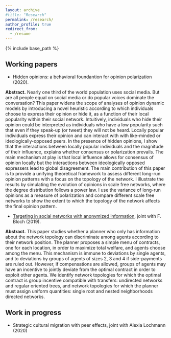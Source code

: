 ```yaml
---
layout: archive
#title: "Research"
permalink: /research/
author_profile: true
redirect_from:
  - /resume
---
```


{% include base_path %}

Working papers
---
* Hidden opinions: a behavioral foundantion for opinion polarization (2020).

**Abstract.** Nearly one third of the world population uses social media. But are all people equal on social media or do popular voices dominate the conversation? This paper widens the scope of analyses of opinion dynamic models by introducing a novel heuristic according to which individuals choose to express their opinion or hide it, as a function of their local popularity within their social network. Intuitively, individuals who hide their opinion could be interpreted as individuals who have a low popularity such that even if they speak-up (or tweet) they will not be heard. Locally popular individuals express their opinion and can interact with with like-minded or ideologically-opposed peers. In the presence of hidden opinions, I show that the interactions between locally popular individuals and the magnitude of their influence, explains whether consensus or polarization prevails. The main mechanism at play is that local influence allows for consensus of opinion locally but the interactions between ideologically opposed expressers lead to global disagreement. The main contribution of this paper is to provide a unifying theoretical framework to assess different long-run opinion patterns with a focus on the topology of the network. I illustrate the results by simulating the evolution of opinions in scale free networks, where the degree distribution follows a power law. I use the variance of long-run opinions as a measure of polarization and compare different scale free networks to show the extent to which the topology of the network affects the final opinion pattern.

* [Targeting in social networks with anonymized information](https://arxiv.org/abs/2001.03122), joint with F. Bloch (2019).

**Abstract.** This paper studies whether a planner who only has information about the network topology can discriminate among agents according to their network position. The planner proposes a simple menu of contracts, one for each location, in order to maximize total welfare, and agents choose among the menu. This mechanism is immune to deviations by single agents, and to deviations by groups of agents of sizes 2, 3 and 4 if side-payments are ruled out. However, if compensations are allowed, groups of agents may have an incentive to jointly deviate from the optimal contract in order to exploit other agents. We identify network topologies for which the optimal contract is group incentive compatible with transfers: undirected networks and regular oriented trees, and network topologies for which the planner must assign uniform quantities: single root and nested neighborhoods directed networks.


Work in progress 
---

* Strategic cultural migration with peer effects, joint with Alexia Lochmann (2020)
  
  
